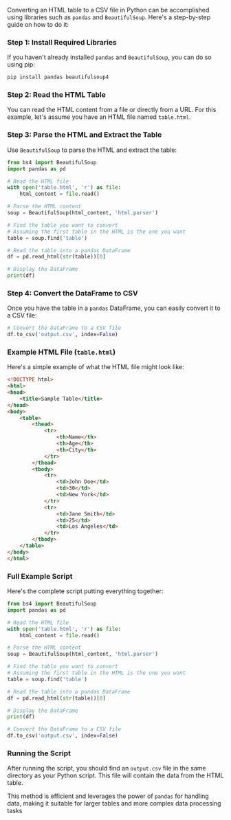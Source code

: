 Converting an HTML table to a CSV file in Python can be accomplished using libraries such as `pandas` and `BeautifulSoup`. Here's a step-by-step guide on how to do it:

### Step 1: Install Required Libraries

If you haven't already installed `pandas` and `BeautifulSoup`, you can do so using pip:

```bash
pip install pandas beautifulsoup4
```

### Step 2: Read the HTML Table

You can read the HTML content from a file or directly from a URL. For this example, let's assume you have an HTML file named `table.html`.

### Step 3: Parse the HTML and Extract the Table

Use `BeautifulSoup` to parse the HTML and extract the table:

```python
from bs4 import BeautifulSoup
import pandas as pd

# Read the HTML file
with open('table.html', 'r') as file:
    html_content = file.read()

# Parse the HTML content
soup = BeautifulSoup(html_content, 'html.parser')

# Find the table you want to convert
# Assuming the first table in the HTML is the one you want
table = soup.find('table')

# Read the table into a pandas DataFrame
df = pd.read_html(str(table))[0]

# Display the DataFrame
print(df)
```

### Step 4: Convert the DataFrame to CSV

Once you have the table in a `pandas` DataFrame, you can easily convert it to a CSV file:

```python
# Convert the DataFrame to a CSV file
df.to_csv('output.csv', index=False)
```

### Example HTML File (`table.html`)

Here's a simple example of what the HTML file might look like:

```html
<!DOCTYPE html>
<html>
<head>
    <title>Sample Table</title>
</head>
<body>
    <table>
        <thead>
            <tr>
                <th>Name</th>
                <th>Age</th>
                <th>City</th>
            </tr>
        </thead>
        <tbody>
            <tr>
                <td>John Doe</td>
                <td>30</td>
                <td>New York</td>
            </tr>
            <tr>
                <td>Jane Smith</td>
                <td>25</td>
                <td>Los Angeles</td>
            </tr>
        </tbody>
    </table>
</body>
</html>
```

### Full Example Script

Here's the complete script putting everything together:

```python
from bs4 import BeautifulSoup
import pandas as pd

# Read the HTML file
with open('table.html', 'r') as file:
    html_content = file.read()

# Parse the HTML content
soup = BeautifulSoup(html_content, 'html.parser')

# Find the table you want to convert
# Assuming the first table in the HTML is the one you want
table = soup.find('table')

# Read the table into a pandas DataFrame
df = pd.read_html(str(table))[0]

# Display the DataFrame
print(df)

# Convert the DataFrame to a CSV file
df.to_csv('output.csv', index=False)
```

### Running the Script

After running the script, you should find an `output.csv` file in the same directory as your Python script. This file will contain the data from the HTML table.

This method is efficient and leverages the power of `pandas` for handling data, making it suitable for larger tables and more complex data processing tasks